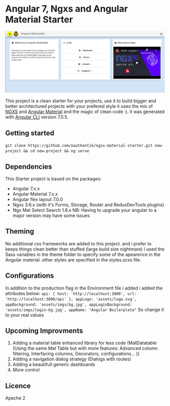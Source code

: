 # Angular 7, Ngxs and Angular Material Starter

![alt text](./previews/dashboard.png "Project dashboard preview")

This project is a clean starter for your projects, use it to build bigger and better architectured projects with your prefered style
it uses the mix of [NGXS](https://www.ngxs.io) and [Angular Material](https://material.angular.io/) and the magic of clean code :).
it was generated with [Angular CLI](https://github.com/angular/angular-cli) version 7.0.5.

## Getting started

`git clone https://github.com/oauthentik/ngsx-material-starter.git new-project && cd new-project && ng serve`

## Dependencies

This Starter project is based on the packages:

- Angular 7.x.x
- Angular Material 7.x.x
- Angular flex layout 7.0.0
- Ngxs 3.6.x (with it's Forms, Storage, Router and ReduxDevTools plugins)
- Ngx Mat Select Search 1.8.x
  NB: Having to upgrade your angular to a major version may have some issues

## Theming

No additional css frameworks are added to this project. and i prefer to keeps things clean better than stuffed (large build size nightmare)
I used the Sass variables in the theme folder to specify some of the apearence in the Angular material.
other styles are specified in the styles.scss file.

## Configurations

In addition to the production flag in the Environment file i added
i added the attributes below:
`api: { host: 'http://localhost:3000', url: 'http://localhost:3000/api' }, appLogo: 'assets/logo.svg', appBackground: 'assets/imgs/bg.jpg', appLoginBackground: 'assets/imgs/login-bg.jpg', appName: "Angular Boilerplate"`
So change it to your real values

## Upcoming Improvments

1. Adding a material table enhanced library for less code (MatDatatable (Using the same Mat Table but with more features: Advanced column filtering, Interfacing columns, Decorators, configurations... ))
2. Adding a navigation dialog strategy (Dialogs with routes)
3. Adding a beautifull generic dashboards
4. More control

## Licence

Apache 2
